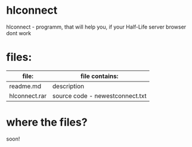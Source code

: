 # hlconnect
hlconnect - programm, that will help you, if your Half-Life server browser dont work
# files:
file: | file contains:
------|------------------
readme.md | description
hlconnect.rar | source code - newestconnect.txt | exe file - internal folder, backphoto folder, path.txt, and hlconnect.exe
# where the files?
soon!
